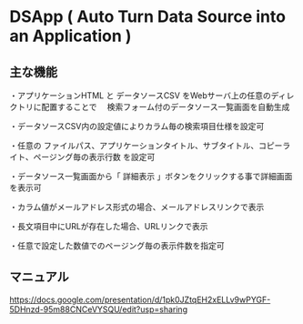 # DSApp ( Auto Turn Data Source into an Application )


## 主な機能

・アプリケーションHTML と データソースCSV をWebサーバ上の任意のディレクトリに配置することで
　検索フォーム付のデータソース一覧画面を自動生成

・データソースCSV内の設定値によりカラム毎の検索項目仕様を設定可
 
・任意の ファイルパス、アプリケーションタイトル、サブタイトル、コピーライト、ページング毎の表示行数 を設定可

・データソース一覧画面から「 詳細表示 」ボタンをクリックする事で詳細画面を表示可

・カラム値がメールアドレス形式の場合、メールアドレスリンクで表示

・長文項目中にURLが存在した場合、URLリンクで表示

・任意で設定した数値でのページング毎の表示件数を指定可


## マニュアル

https://docs.google.com/presentation/d/1pk0JZtqEH2xELLv9wPYGF-5DHnzd-95m88CNCeVYSQU/edit?usp=sharing
